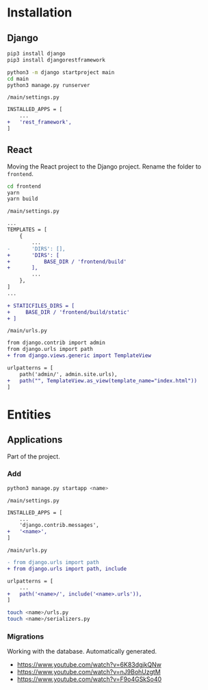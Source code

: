 # Installation

## Django

```bash
pip3 install django
pip3 install djangorestframework

python3 -m django startproject main
cd main
python3 manage.py runserver
```

`/main/settings.py`

```diff
INSTALLED_APPS = [
    ...
+   'rest_framework',
]
```

## React

Moving the React project to the Django project. Rename the folder to `frontend`.

```bash
cd frontend
yarn
yarn build
```

`/main/settings.py`

```diff
...
TEMPLATES = [
    {
        ...
-       'DIRS': [],
+       'DIRS': [
+           BASE_DIR / 'frontend/build'
+       ],
        ...
    },
]
...

+ STATICFILES_DIRS = [
+     BASE_DIR / 'frontend/build/static'
+ ]
```

`/main/urls.py`

```diff
from django.contrib import admin
from django.urls import path
+ from django.views.generic import TemplateView

urlpatterns = [
    path('admin/', admin.site.urls),
+   path("", TemplateView.as_view(template_name="index.html"))
]
```

# Entities

## Applications

Part of the project.

### Add

```bash
python3 manage.py startapp <name>
```

`/main/settings.py`

```diff
INSTALLED_APPS = [
    ...
    'django.contrib.messages',
+   '<name>',
]
```

`/main/urls.py`

```diff
- from django.urls import path
+ from django.urls import path, include

urlpatterns = [
    ...
+   path('<name>/', include('<name>.urls')),
]
```

```bash
touch <name>/urls.py
touch <name>/serializers.py
```

### Migrations

Working with the database. Automatically generated.


- https://www.youtube.com/watch?v=6K83dgjkQNw
- https://www.youtube.com/watch?v=nJ9BohUzgtM
- https://www.youtube.com/watch?v=F9o4GSkSo40
